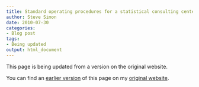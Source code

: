 ```yaml
---
title: Standard operating procedures for a statistical consulting center
author: Steve Simon
date: 2010-07-30
categories:
- Blog post
tags:
- Being updated
output: html_document
---
```


This page is being updated from a version on the original website.

<!---More--->

You can find an [earlier version](http://www.pmean.com/10/ConsultingSop.html) of this page on my [original website](http://www.pmean.com/original_site.html).
